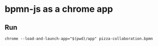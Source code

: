 # bpmn-js as a chrome app


## Run

```
chrome --load-and-launch-app="$(pwd)/app" pizza-collaboration.bpmn
```